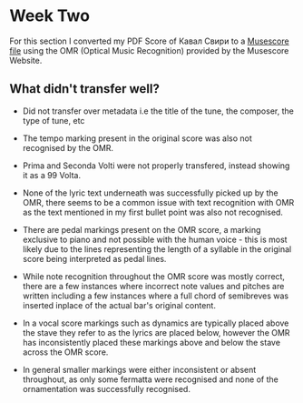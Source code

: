 # Week Two
For this section I converted my PDF Score of Кавал Свири to a [Musescore file](/data/Kaval_Sviri_Fixed.mscz) using the OMR (Optical Music Recognition) provided by the Musescore Website.

## What didn't transfer well?
- Did not transfer over metadata i.e the title of the tune, the composer, the type of tune, etc

- The tempo marking present in the original score was also not recognised by the OMR.

- Prima and Seconda Volti were not properly transfered, instead showing it as a 99 Volta.

- None of the lyric text underneath was successfully picked up by the OMR, there seems to be a common issue with text recognition with OMR as the text mentioned in my first bullet point was also not recognised.

- There are pedal markings present on the OMR score, a marking exclusive to piano and not possible with the human voice - this is most likely due to the lines representing the length of a syllable in the original score being interpreted as pedal lines.

- While note recognition throughout the OMR score was mostly correct, there are a few instances where incorrect note values and pitches are written including a few instances where a full chord of semibreves was inserted inplace of the actual bar's original content.

- In a vocal score markings such as dynamics are typically placed above the stave they refer to as the lyrics are placed below, however the OMR has inconsistently placed these markings above and below the stave across the OMR score.

- In general smaller markings were either inconsistent or absent throughout, as only some fermatta were recognised and none of the ornamentation was successfully recognised.